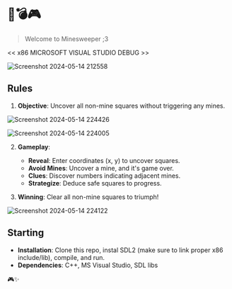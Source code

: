 # 🚀💣🎮

> Welcome to Minesweeper ;3

<< x86 MICROSOFT VISUAL STUDIO DEBUG >>

![Screenshot 2024-05-14 212558](https://github.com/l4reve/txtms/assets/143638421/9e565d2c-4cdd-4572-bcc3-de09b2bfe409)

## Rules

1. **Objective**: Uncover all non-mine squares without triggering any mines.

![Screenshot 2024-05-14 224426](https://github.com/l4reve/txtms/assets/143638421/9b7cc9b9-f8fe-4a8d-9bbb-0ce76f9deebe)

![Screenshot 2024-05-14 224005](https://github.com/l4reve/txtms/assets/143638421/06b2c6f3-b427-4f8b-9d90-86198661970e)

2. **Gameplay**:
   - **Reveal**: Enter coordinates (x, y) to uncover squares.
   - **Avoid Mines**: Uncover a mine, and it's game over.
   - **Clues**: Discover numbers indicating adjacent mines.
   - **Strategize**: Deduce safe squares to progress.

3. **Winning**: Clear all non-mine squares to triumph!

![Screenshot 2024-05-14 224122](https://github.com/l4reve/txtms/assets/143638421/c2470600-a1a6-4e96-9c75-46bee08b6345)

## Starting

- **Installation**: Clone this repo, instal SDL2 (make sure to link proper x86 include/lib), compile, and run.
- **Dependencies**: C++, MS Visual Studio, SDL libs

🎮✨

